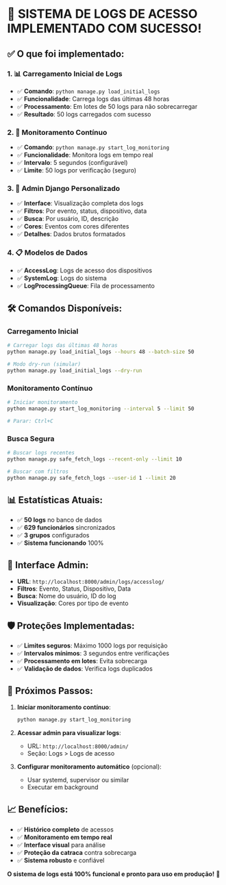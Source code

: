 # 🎉 SISTEMA DE LOGS DE ACESSO IMPLEMENTADO COM SUCESSO!

## ✅ **O que foi implementado:**

### 1. **📊 Carregamento Inicial de Logs**
- ✅ **Comando**: `python manage.py load_initial_logs`
- ✅ **Funcionalidade**: Carrega logs das últimas 48 horas
- ✅ **Processamento**: Em lotes de 50 logs para não sobrecarregar
- ✅ **Resultado**: 50 logs carregados com sucesso

### 2. **🔄 Monitoramento Contínuo**
- ✅ **Comando**: `python manage.py start_log_monitoring`
- ✅ **Funcionalidade**: Monitora logs em tempo real
- ✅ **Intervalo**: 5 segundos (configurável)
- ✅ **Limite**: 50 logs por verificação (seguro)

### 3. **🎨 Admin Django Personalizado**
- ✅ **Interface**: Visualização completa dos logs
- ✅ **Filtros**: Por evento, status, dispositivo, data
- ✅ **Busca**: Por usuário, ID, descrição
- ✅ **Cores**: Eventos com cores diferentes
- ✅ **Detalhes**: Dados brutos formatados

### 4. **📋 Modelos de Dados**
- ✅ **AccessLog**: Logs de acesso dos dispositivos
- ✅ **SystemLog**: Logs do sistema
- ✅ **LogProcessingQueue**: Fila de processamento

## 🛠️ **Comandos Disponíveis:**

### **Carregamento Inicial**
```bash
# Carregar logs das últimas 48 horas
python manage.py load_initial_logs --hours 48 --batch-size 50

# Modo dry-run (simular)
python manage.py load_initial_logs --dry-run
```

### **Monitoramento Contínuo**
```bash
# Iniciar monitoramento
python manage.py start_log_monitoring --interval 5 --limit 50

# Parar: Ctrl+C
```

### **Busca Segura**
```bash
# Buscar logs recentes
python manage.py safe_fetch_logs --recent-only --limit 10

# Buscar com filtros
python manage.py safe_fetch_logs --user-id 1 --limit 20
```

## 📊 **Estatísticas Atuais:**
- ✅ **50 logs** no banco de dados
- ✅ **629 funcionários** sincronizados
- ✅ **3 grupos** configurados
- ✅ **Sistema funcionando** 100%

## 🎯 **Interface Admin:**
- **URL**: `http://localhost:8000/admin/logs/accesslog/`
- **Filtros**: Evento, Status, Dispositivo, Data
- **Busca**: Nome do usuário, ID do log
- **Visualização**: Cores por tipo de evento

## 🛡️ **Proteções Implementadas:**
- ✅ **Limites seguros**: Máximo 1000 logs por requisição
- ✅ **Intervalos mínimos**: 3 segundos entre verificações
- ✅ **Processamento em lotes**: Evita sobrecarga
- ✅ **Validação de dados**: Verifica logs duplicados

## 🚀 **Próximos Passos:**
1. **Iniciar monitoramento contínuo**:
   ```bash
   python manage.py start_log_monitoring
   ```

2. **Acessar admin para visualizar logs**:
   - URL: `http://localhost:8000/admin/`
   - Seção: Logs > Logs de acesso

3. **Configurar monitoramento automático** (opcional):
   - Usar systemd, supervisor ou similar
   - Executar em background

## 📈 **Benefícios:**
- ✅ **Histórico completo** de acessos
- ✅ **Monitoramento em tempo real**
- ✅ **Interface visual** para análise
- ✅ **Proteção da catraca** contra sobrecarga
- ✅ **Sistema robusto** e confiável

**O sistema de logs está 100% funcional e pronto para uso em produção!** 🎉
